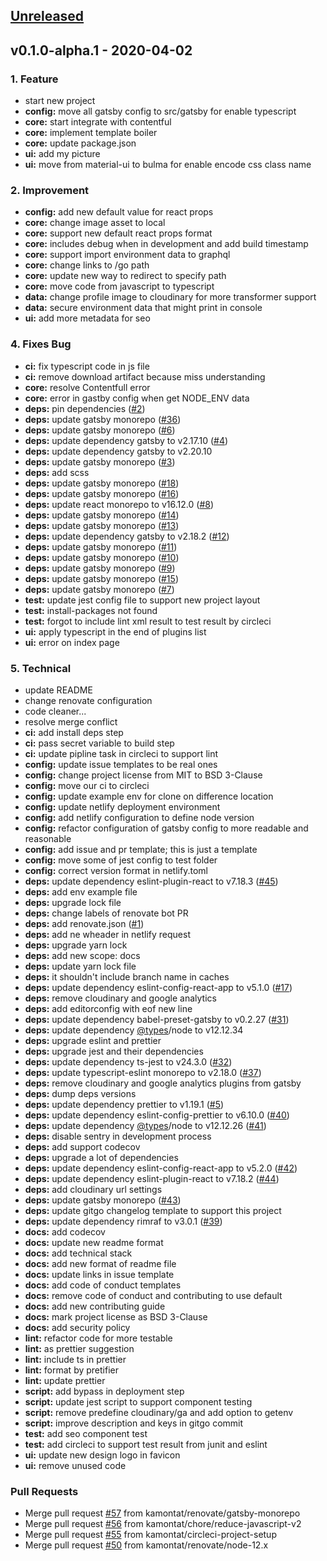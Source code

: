 <a name="unreleased"></a>
## [Unreleased]

<a name="v0.1.0-alpha.1"></a>
## v0.1.0-alpha.1 - 2020-04-02

### 1. Feature

- start new project
- **config:** move all gatsby config to src/gatsby for enable typescript
- **core:** start integrate with contentful
- **core:** implement template boiler
- **core:** update package.json
- **ui:** add my picture
- **ui:** move from material-ui to bulma for enable encode css class name

### 2. Improvement

- **config:** add new default value for react props
- **core:** change image asset to local
- **core:** support new default react props format
- **core:** includes debug when in development and add build timestamp
- **core:** support import environment data to graphql
- **core:** change links to /go path
- **core:** update new way to redirect to specify path
- **core:** move code from javascript to typescript
- **data:** change profile image to cloudinary for more transformer support
- **data:** secure environment data that might print in console
- **ui:** add more metadata for seo

### 4. Fixes Bug

- **ci:** fix typescript code in js file
- **ci:** remove download artifact because miss understanding
- **core:** resolve Contentfull error
- **core:** error in gastby config when get NODE_ENV data
- **deps:** pin dependencies ([#2](https://github.com/kamontat/kamontat/issues/2))
- **deps:** update gatsby monorepo ([#36](https://github.com/kamontat/kamontat/issues/36))
- **deps:** update gatsby monorepo ([#6](https://github.com/kamontat/kamontat/issues/6))
- **deps:** update dependency gatsby to v2.17.10 ([#4](https://github.com/kamontat/kamontat/issues/4))
- **deps:** update dependency gatsby to v2.20.10
- **deps:** update gatsby monorepo ([#3](https://github.com/kamontat/kamontat/issues/3))
- **deps:** add scss
- **deps:** update gatsby monorepo ([#18](https://github.com/kamontat/kamontat/issues/18))
- **deps:** update gatsby monorepo ([#16](https://github.com/kamontat/kamontat/issues/16))
- **deps:** update react monorepo to v16.12.0 ([#8](https://github.com/kamontat/kamontat/issues/8))
- **deps:** update gatsby monorepo ([#14](https://github.com/kamontat/kamontat/issues/14))
- **deps:** update gatsby monorepo ([#13](https://github.com/kamontat/kamontat/issues/13))
- **deps:** update dependency gatsby to v2.18.2 ([#12](https://github.com/kamontat/kamontat/issues/12))
- **deps:** update gatsby monorepo ([#11](https://github.com/kamontat/kamontat/issues/11))
- **deps:** update gatsby monorepo ([#10](https://github.com/kamontat/kamontat/issues/10))
- **deps:** update gatsby monorepo ([#9](https://github.com/kamontat/kamontat/issues/9))
- **deps:** update gatsby monorepo ([#15](https://github.com/kamontat/kamontat/issues/15))
- **deps:** update gatsby monorepo ([#7](https://github.com/kamontat/kamontat/issues/7))
- **test:** update jest config file to support new project layout
- **test:** install-packages not found
- **test:** forgot to include lint xml result to test result by circleci
- **ui:** apply typescript in the end of plugins list
- **ui:** error on index page

### 5. Technical

- update README
- change renovate configuration
- code cleaner...
- resolve merge conflict
- **ci:** add install deps step
- **ci:** pass secret variable to build step
- **ci:** update pipline task in circleci to support lint
- **config:** update issue templates to be real ones
- **config:** change project license from MIT to BSD 3-Clause
- **config:** move our ci to circleci
- **config:** update example env for clone on difference location
- **config:** update netlify deployment environment
- **config:** add netlify configuration to define node version
- **config:** refactor configuration of gatsby config to more readable and reasonable
- **config:** add issue and pr template; this is just a template
- **config:** move some of jest config to test folder
- **config:** correct version format in netlify.toml
- **deps:** update dependency eslint-plugin-react to v7.18.3 ([#45](https://github.com/kamontat/kamontat/issues/45))
- **deps:** add env example file
- **deps:** upgrade lock file
- **deps:** change labels of renovate bot PR
- **deps:** add renovate.json ([#1](https://github.com/kamontat/kamontat/issues/1))
- **deps:** add ne wheader in netlify request
- **deps:** upgrade yarn lock
- **deps:** add new scope: docs
- **deps:** update yarn lock file
- **deps:** it shouldn't include branch name in caches
- **deps:** update dependency eslint-config-react-app to v5.1.0 ([#17](https://github.com/kamontat/kamontat/issues/17))
- **deps:** remove cloudinary and google analytics
- **deps:** add editorconfig with eof new line
- **deps:** update dependency babel-preset-gatsby to v0.2.27 ([#31](https://github.com/kamontat/kamontat/issues/31))
- **deps:** update dependency [@types](https://github.com/types)/node to v12.12.34
- **deps:** upgrade eslint and prettier
- **deps:** upgrade jest and their dependencies
- **deps:** update dependency ts-jest to v24.3.0 ([#32](https://github.com/kamontat/kamontat/issues/32))
- **deps:** update typescript-eslint monorepo to v2.18.0 ([#37](https://github.com/kamontat/kamontat/issues/37))
- **deps:** remove cloudinary and google analytics plugins from gatsby
- **deps:** dump deps versions
- **deps:** update dependency prettier to v1.19.1 ([#5](https://github.com/kamontat/kamontat/issues/5))
- **deps:** update dependency eslint-config-prettier to v6.10.0 ([#40](https://github.com/kamontat/kamontat/issues/40))
- **deps:** update dependency [@types](https://github.com/types)/node to v12.12.26 ([#41](https://github.com/kamontat/kamontat/issues/41))
- **deps:** disable sentry in development process
- **deps:** add support codecov
- **deps:** upgrade a lot of dependencies
- **deps:** update dependency eslint-config-react-app to v5.2.0 ([#42](https://github.com/kamontat/kamontat/issues/42))
- **deps:** update dependency eslint-plugin-react to v7.18.2 ([#44](https://github.com/kamontat/kamontat/issues/44))
- **deps:** add cloudinary url settings
- **deps:** update gatsby monorepo ([#43](https://github.com/kamontat/kamontat/issues/43))
- **deps:** update gitgo changelog template to support this project
- **deps:** update dependency rimraf to v3.0.1 ([#39](https://github.com/kamontat/kamontat/issues/39))
- **docs:** add codecov
- **docs:** update new readme format
- **docs:** add technical stack
- **docs:** add new format of readme file
- **docs:** update links in issue template
- **docs:** add code of conduct templates
- **docs:** remove code of conduct and contributing to use default
- **docs:** add new contributing guide
- **docs:** mark project license as BSD 3-Clause
- **docs:** add security policy
- **lint:** refactor code for more testable
- **lint:** as prettier suggestion
- **lint:** include ts in prettier
- **lint:** format by pretifier
- **lint:** update prettier
- **script:** add bypass in deployment step
- **script:** update jest script to support component testing
- **script:** remove predefine cloudinary/ga and add option to getenv
- **script:** improve description and keys in gitgo commit
- **test:** add seo component test
- **test:** add circleci to support test result from junit and eslint
- **ui:** update new design logo in favicon
- **ui:** remove unused code

### Pull Requests

- Merge pull request [#57](https://github.com/kamontat/kamontat/issues/57) from kamontat/renovate/gatsby-monorepo
- Merge pull request [#56](https://github.com/kamontat/kamontat/issues/56) from kamontat/chore/reduce-javascript-v2
- Merge pull request [#55](https://github.com/kamontat/kamontat/issues/55) from kamontat/circleci-project-setup
- Merge pull request [#50](https://github.com/kamontat/kamontat/issues/50) from kamontat/renovate/node-12.x

<!-- Links section -->
[Unreleased]: https://github.com/kamontat/kamontat/compare/v0.1.0-alpha.1...HEAD
